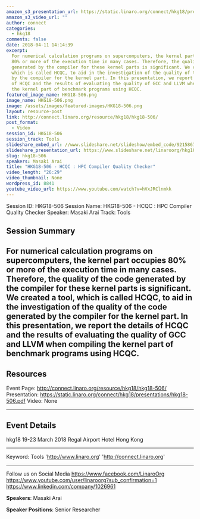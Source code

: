 ```yaml
---
amazon_s3_presentation_url: https://static.linaro.org/connect/hkg18/presentations/hkg18-506.pdf
amazon_s3_video_url: ""
author: connect
categories:
  - hkg18
comments: false
date: 2018-04-11 14:14:39
excerpt:
  For numerical calculation programs on supercomputers, the kernel part occupies
  80% or more of the execution time in many cases. Therefore, the quality of the code
  generated by the compiler for these kernel parts is significant. We created a tool,
  which is called HCQC, to aid in the investigation of the quality of the code generated
  by the compiler for the kernel part. In this presentation, we report the details
  of HCQC and the results of evaluating the quality of GCC and LLVM when compiling
  the kernel part of benchmark programs using HCQC.
featured_image_name: HKG18-506.png
image_name: HKG18-506.png
image: /assets/images/featured-images/HKG18-506.png
layout: resource-post
link: http://connect.linaro.org/resource/hkg18/hkg18-506/
post_format:
  - Video
session_id: HKG18-506
session_track: Tools
slideshare_embed_url: //www.slideshare.net/slideshow/embed_code/92158678
slideshare_presentation_url: https://www.slideshare.net/linaroorg/hkg18506-hcqc-hpc-compiler-quality-checker
slug: hkg18-506
speakers: Masaki Arai
title: "HKG18-506 - HCQC : HPC Compiler Quality Checker"
video_length: "26:29"
video_thumbnail: None
wordpress_id: 8841
youtube_video_url: https://www.youtube.com/watch?v=hVxJRClnmkk
---
```


Session ID: HKG18-506
Session Name: HKG18-506 - HCQC : HPC Compiler Quality Checker
Speaker: Masaki Arai
Track: Tools

## Session Summary

## For numerical calculation programs on supercomputers, the kernel part occupies 80% or more of the execution time in many cases. Therefore, the quality of the code generated by the compiler for these kernel parts is significant. We created a tool, which is called HCQC, to aid in the investigation of the quality of the code generated by the compiler for the kernel part. In this presentation, we report the details of HCQC and the results of evaluating the quality of GCC and LLVM when compiling the kernel part of benchmark programs using HCQC.

## Resources

Event Page: http://connect.linaro.org/resource/hkg18/hkg18-506/
Presentation: https://static.linaro.org/connect/hkg18/presentations/hkg18-506.pdf
Video: None

---

## Event Details

hkg18
19-23 March 2018
Regal Airport Hotel Hong Kong

---

Keyword: Tools
'http://www.linaro.org'
'http://connect.linaro.org'

---

Follow us on Social Media
https://www.facebook.com/LinaroOrg
https://www.youtube.com/user/linaroorg?sub_confirmation=1
https://www.linkedin.com/company/1026961

**Speakers**: Masaki Arai

**Speaker Positions**: Senior Researcher
